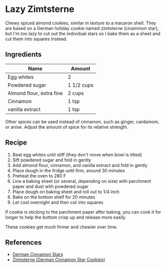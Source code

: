 # Lazy Zimtsterne

Chewy spiced almond cookies, similar in texture to a macaron shell.
They are based on a German holiday cookie named zimtsterne (cinammon star),
but I'm too lazy to cut out the individual stars so I bake them as a sheet and cut them into squares instead.

## Ingredients

| Name                     | Amount     |
| ------------------------ | ---------- |
| Egg whites               | 2          |
| Powdered sugar           | 1 1/2 cups |
| Almond flour, extra fine | 2 cups     |
| Cinnamon                 | 1 tsp      |
| vanilla extract          | 1 tsp      |

Other spices can be used instead of cinnamon,
such as ginger, cardamom, or anise.
Adjust the amount of spice for its relative strength.

## Recipe

1. Beat egg whites until stiff (they don't move when bowl is tilted)
2. Sift powdered sugar and fold in gently
3. Add almond flour, cinnamon, and vanilla extract and fold in gently
4. Place dough in the fridge until firm, around 30 minutes
5. Preheat the oven to 280 F
6. Line a baking sheet (or several, depending on size) with parchment paper and dust with powdered sugar
7. Place dough on baking sheet and roll out to 1/4 inch
8. Bake on the bottom shelf for 20 minutes
9. Let cool overnight and then cut into squares

If cookie is sticking to the parchment paper after baking, you can cook it for longer to help the bottom crisp up and release more easily.

These cookies get much firmer and chewier over time.

## References

- [German Cinnamon Stars](https://web.archive.org/web/20231130051416/https://www.recipesfromeurope.com/german-cinnamon-stars/)
- [Zimtsterne (German Cinnamon Star Cookies)](https://web.archive.org/web/20230628123805/https://www.daringgourmet.com/zimtsterne-german-cinnamon-star-cookies/#recipe)
